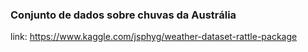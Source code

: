 ### Conjunto de dados sobre chuvas da Austrália
link: https://www.kaggle.com/jsphyg/weather-dataset-rattle-package

